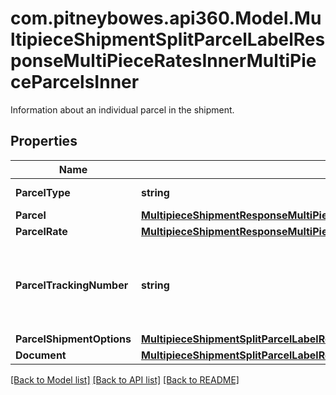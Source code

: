 # com.pitneybowes.api360.Model.MultipieceShipmentSplitParcelLabelResponseMultiPieceRatesInnerMultiPieceParcelsInner
Information about an individual parcel in the shipment.

## Properties

Name | Type | Description | Notes
------------ | ------------- | ------------- | -------------
**ParcelType** | **string** | The type of parcel. | [optional] 
**Parcel** | [**MultipieceShipmentResponseMultiPieceRatesInnerMultiPieceParcelsInnerParcel**](MultipieceShipmentResponseMultiPieceRatesInnerMultiPieceParcelsInnerParcel.md) |  | [optional] 
**ParcelRate** | [**MultipieceShipmentResponseMultiPieceRatesInnerMultiPieceParcelsInnerParcelRate**](MultipieceShipmentResponseMultiPieceRatesInnerMultiPieceParcelsInnerParcelRate.md) |  | [optional] 
**ParcelTrackingNumber** | **string** | The tracking number assigned to the individual parcel. | [optional] 
**ParcelShipmentOptions** | [**MultipieceShipmentSplitParcelLabelResponseMultiPieceRatesInnerMultiPieceParcelsInnerParcelShipmentOptions**](MultipieceShipmentSplitParcelLabelResponseMultiPieceRatesInnerMultiPieceParcelsInnerParcelShipmentOptions.md) |  | [optional] 
**Document** | [**MultipieceShipmentSplitParcelLabelResponseMultiPieceRatesInnerMultiPieceParcelsInnerDocument**](MultipieceShipmentSplitParcelLabelResponseMultiPieceRatesInnerMultiPieceParcelsInnerDocument.md) |  | [optional] 

[[Back to Model list]](../../README.md#documentation-for-models) [[Back to API list]](../../README.md#documentation-for-api-endpoints) [[Back to README]](../../README.md)

